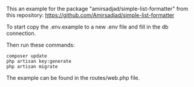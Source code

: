 This an example for the package "amirsadjad/simple-list-formatter" from this repository:
https://github.com/Amirsadjad/simple-list-formatter

To start copy the .env.example to a new .env file and fill in the db connection.

Then run these commands:
```shell
composer update
php artisan key:generate
php artisan migrate
```

The example can be found in the routes/web.php file.

